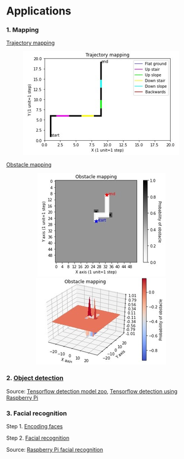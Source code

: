 # Applications

### 1. Mapping
[Trajectory mapping](mapping1.py)
<p align="center">
  <img src="../figures/tm.jpeg">
</p>

[Obstacle mapping](mapping2.py)
<p align="center">
  <img src="../figures/om2.jpeg">
  <img src="../figures/om1.jpg">
</p>

### 2. [Object detection](object_detection.py)

Source: [Tensorflow detection model zoo](https://github.com/tensorflow/models/tree/master/research/object_detection), [Tensorflow detection using Raspberry Pi](https://github.com/EdjeElectronics/TensorFlow-Object-Detection-on-the-Raspberry-Pi/blob/master/Object_detection_picamera.py)

### 3. Facial recognition

Step 1. [Encoding faces](encode_faces.py)

Step 2. [Facial recognition](pi-face-recognition.py)

Source: [Raspberry Pi facial recognition](https://www.pyimagesearch.com/2018/06/25/raspberry-pi-face-recognition/)
